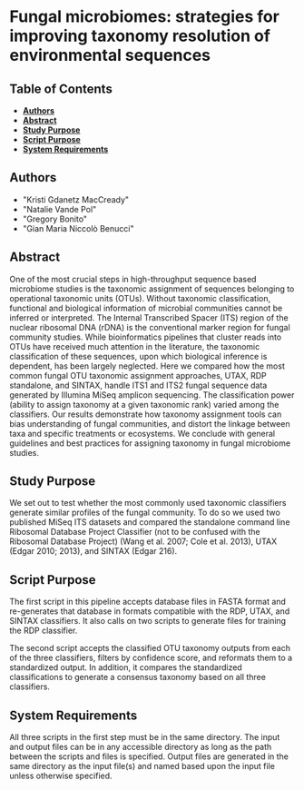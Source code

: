 # Fungal microbiomes: strategies for improving taxonomy resolution of environmental sequences

Table of Contents
--------
* [**Authors**](#authors)
* [**Abstract**](#abstract)
* [**Study Purpose**](#study-purpose)
* [**Script Purpose**](#script-purpose)
* [**System Requirements**](#sys-req)


<a name="authors"></a>
Authors
--------
* "Kristi Gdanetz MacCready"
* "Natalie Vande Pol"
* "Gregory Bonito"
* "Gian Maria Niccolò Benucci"


<a name="abstract"></a>
Abstract
--------
One of the most crucial steps in high-throughput sequence based microbiome studies is the taxonomic assignment of sequences belonging to operational taxonomic units (OTUs). Without taxonomic classification, functional and biological information of microbial communities cannot be inferred or interpreted. The Internal Transcribed Spacer (ITS) region of the nuclear ribosomal DNA (rDNA) is the conventional marker region for fungal community studies. While bioinformatics pipelines that cluster reads into OTUs have received much attention in the literature, the taxonomic classification of these sequences, upon which biological inference is dependent, has been largely neglected. Here we compared how the most common fungal OTU taxonomic assignment approaches, UTAX, RDP standalone, and SINTAX, handle ITS1 and ITS2 fungal sequence data generated by Illumina MiSeq amplicon sequencing. The classification power (ability to assign taxonomy at a given taxonomic rank) varied among the classifiers. Our results demonstrate how taxonomy assignment tools can bias understanding of fungal communities, and distort the linkage between taxa and specific treatments or ecosystems. We conclude with general guidelines and best practices for assigning taxonomy in fungal microbiome studies.


<a name="study-purpose"></a>
Study Purpose
--------
We set out to test whether the most commonly used taxonomic classifiers generate similar profiles of the fungal community. To do so we used two published MiSeq ITS datasets and compared the standalone command line Ribosomal Database Project Classifier (not to be confused with the Ribosomal Database Project) (Wang et al. 2007; Cole et al. 2013),  UTAX (Edgar 2010; 2013), and SINTAX (Edgar 216).



<a name="script-purpose"></a>
Script Purpose
--------
The first script in this pipeline accepts database files in FASTA format and re-generates that database in formats compatible with the RDP, UTAX, and SINTAX classifiers. It also calls on two scripts to generate files for training the RDP classifier.

The second script accepts the classified OTU taxonomy outputs from each of the three classifiers, filters by confidence score, and reformats them to a standardized output. In addition, it compares the standardized classifications to generate a consensus taxonomy based on all three classifiers.

<a name="sys-req"></a>
System Requirements
--------
All three scripts in the first step must be in the same directory. The input and output files can be in any accessible directory as long as the path between the scripts and files is specified. Output files are generated in the same directory as the input file(s) and named based upon the input file unless otherwise specified.
